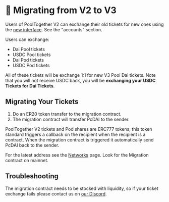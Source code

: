 # 💱 Migrating from V2 to V3

Users of PoolTogether V2 can exchange their old tickets for new ones using the [new interface](https://app.pooltogether.com).  See the "accounts" section.

Users can exchange:

* Dai Pool tickets
* USDC Pool tickets
* Dai Pod tickets
* USDC Pod tickets

All of these tickets will be exchange 1:1 for new V3 Pool Dai tickets.  Note that you will not receive USDC back, you will be **exchanging your USDC Tickets for Dai Tickets**.

## Migrating Your Tickets

1. Do an ER20 token transfer to the migration contract.
2. The migration contract will transfer PcDAI to the sender.

PoolTogether V2 tickets and Pod shares are ERC777 tokens; this token standard triggers a callback on the recipient when the recipient is a contract.  When the migration contract is triggered it automatically send PcDAI back to the sender.

For the latest address see the [Networks](networks.md) page.  Look for the Migration contract on mainnet.

## Troubleshooting

The migration contract needs to be stocked with liquidity, so if your ticket exchange fails please contact us on [our Discord](https://discord.gg/hxPhPDW).


